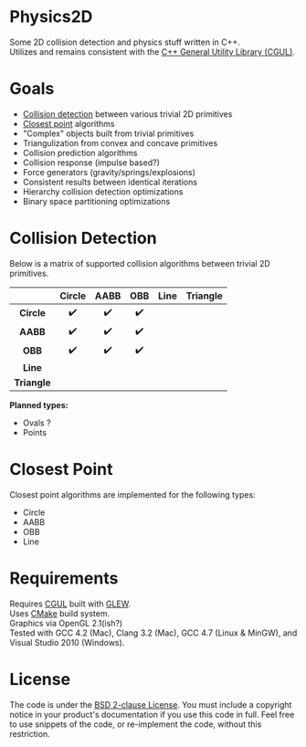 Physics2D
=========

Some 2D collision detection and physics stuff written in C++.  
Utilizes and remains consistent with the [C++ General Utility Library (CGUL)](https://github.com/Zethes/CGUL).

Goals
=====
* [Collision detection](#collision-detection) between various trivial 2D primitives
* [Closest point](#closest-point) algorithms
* "Complex" objects built from trivial primitives
* Triangulization from convex and concave primitives
* Collision prediction algorithms
* Collision response (impulse based?)
* Force generators (gravity/springs/explosions)
* Consistent results between identical iterations
* Hierarchy collision detection optimizations
* Binary space partitioning optimizations

Collision Detection
=====
Below is a matrix of supported collision algorithms between trivial 2D primitives.

|                | Circle             | AABB               | OBB                | Line | Triangle |
|:--------------:|:-------------------:|:------------------:|:-----------------:|:----:|:--------:|
| __Circle__     | :heavy_check_mark: | :heavy_check_mark: | :heavy_check_mark: |      |          |
| __AABB__       | :heavy_check_mark: | :heavy_check_mark: | :heavy_check_mark: |      |          |
| __OBB__        | :heavy_check_mark: | :heavy_check_mark: | :heavy_check_mark: |      |          |
| __Line__       |                    |                    |                    |      |          |
| __Triangle__   |                    |                    |                    |      |          |

__Planned types:__
* Ovals ?
* Points

Closest Point
=====
Closest point algorithms are implemented for the following types:  
* Circle
* AABB
* OBB
* Line

Requirements
=====
Requires [CGUL](https://github.com/Zethes/CGUL) built with [GLEW](http://glew.sourceforge.net/).  
Uses [CMake](http://www.cmake.org/) build system.  
Graphics via OpenGL 2.1(ish?)  
Tested with GCC 4.2 (Mac), Clang 3.2 (Mac), GCC 4.7 (Linux & MinGW), and Visual Studio 2010 (Windows).

License
=====
The code is under the [BSD 2-clause License](https://github.com/JoshuaBrookover/Physics2D/blob/master/LICENSE).  You must include a copyright notice in your product's documentation if you use this code in full.  Feel free to use snippets of the code, or re-implement the code, without this restriction.
